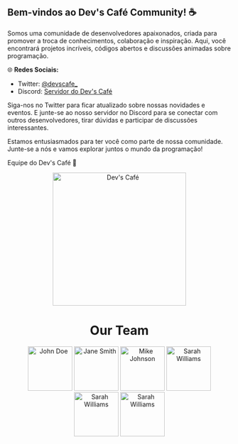 ## Bem-vindos ao Dev's Café Community! ☕️

Somos uma comunidade de desenvolvedores apaixonados, criada para promover a troca de conhecimentos, colaboração e inspiração. Aqui, você encontrará projetos incríveis, códigos abertos e discussões animadas sobre programação.

🌐 **Redes Sociais:**
- Twitter: [@devscafe_](https://twitter.com/devscafe_)
- Discord: [Servidor do Dev's Café](https://discord.gg/skwJuprZAP)

Siga-nos no Twitter para ficar atualizado sobre nossas novidades e eventos. E junte-se ao nosso servidor no Discord para se conectar com outros desenvolvedores, tirar dúvidas e participar de discussões interessantes.

Estamos entusiasmados para ter você como parte de nossa comunidade. Junte-se a nós e vamos explorar juntos o mundo da programação!

Equipe do Dev's Café 🚀

<p align="center" width="100%">
    <img src="https://raw.githubusercontent.com/devscafecomunity/cafe/main/d7bcd594ca528d8a18074b02d43c0b28.png" alt="Dev's Café" width=300 height=300>
</p>


<h1 align="center">Our Team</h1>
<p align="center">
  <img src="https://avatars.githubusercontent.com/u/58578838?v=4" alt="John Doe" width="100px">
  <img src="https://avatars.githubusercontent.com/u/63955444?v=4" alt="Jane Smith" width="100px">
  <img src="https://avatars.githubusercontent.com/u/69652684?v=4" alt="Mike Johnson" width="100px">
  <img src="https://avatars.githubusercontent.com/u/73436445?v=4" alt="Sarah Williams" width="100px">
  <img src="https://avatars.githubusercontent.com/u/74683757?v=4" alt="Sarah Williams" width="100px">
  <img src="https://avatars.githubusercontent.com/u/113122348?v=4" alt="Sarah Williams" width="100px">
</p>
